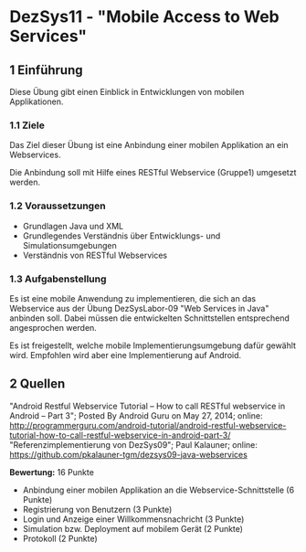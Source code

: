 # DezSys11 - "Mobile Access to Web Services"

## 1 Einführung

Diese Übung gibt einen Einblick in Entwicklungen von mobilen Applikationen.

### 1.1 Ziele

Das Ziel dieser Übung ist eine Anbindung einer mobilen Applikation an ein Webservices.

Die Anbindung soll mit Hilfe eines RESTful Webservice (Gruppe1) umgesetzt werden.

### 1.2 Voraussetzungen

* Grundlagen Java und XML
* Grundlegendes Verständnis über Entwicklungs- und Simulationsumgebungen
* Verständnis von RESTful Webservices

### 1.3 Aufgabenstellung

Es ist eine mobile Anwendung zu implementieren, die sich an das Webservice aus der Übung DezSysLabor-09 "Web Services in Java" anbinden soll. Dabei müssen die entwickelten Schnittstellen entsprechend angesprochen werden.

Es ist freigestellt, welche mobile Implementierungsumgebung dafür gewählt wird. Empfohlen wird aber eine Implementierung auf Android.

## 2 Quellen

"Android Restful Webservice Tutorial – How to call RESTful webservice in Android – Part 3"; Posted By Android Guru on May 27, 2014; online: http://programmerguru.com/android-tutorial/android-restful-webservice-tutorial-how-to-call-restful-webservice-in-android-part-3/
"Referenzimplementierung von DezSys09"; Paul Kalauner; online: https://github.com/pkalauner-tgm/dezsys09-java-webservices

**Bewertung:** 16 Punkte
- Anbindung einer mobilen Applikation an die Webservice-Schnittstelle (6 Punkte)
- Registrierung von Benutzern (3 Punkte)
- Login und Anzeige einer Willkommensnachricht (3 Punkte)
- Simulation bzw. Deployment auf mobilem Gerät (2 Punkte)
- Protokoll (2 Punkte)